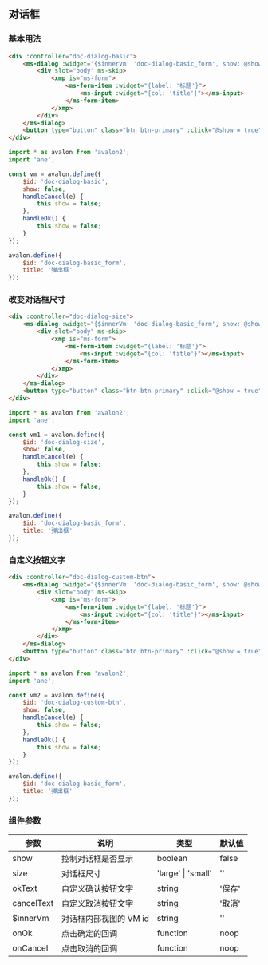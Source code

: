 ## 对话框

### 基本用法

``` html
<div :controller="doc-dialog-basic">
    <ms-dialog :widget="{$innerVm: 'doc-dialog-basic_form', show: @show, onCancel: @handleCancel, onOk: @handleOk}">
        <div slot="body" ms-skip>
            <xmp is="ms-form">
                <ms-form-item :widget="{label: '标题'}">
                    <ms-input :widget="{col: 'title'}"></ms-input>
                </ms-form-item>
            </xmp>
        </div>
    </ms-dialog>
    <button type="button" class="btn btn-primary" :click="@show = true">弹出对话框</button>
</div>
```

``` js
import * as avalon from 'avalon2';
import 'ane';

const vm = avalon.define({
    $id: 'doc-dialog-basic',
    show: false,
    handleCancel(e) {
        this.show = false;
    },
    handleOk() {
        this.show = false;
    }
});

avalon.define({
    $id: 'doc-dialog-basic_form',
    title: '弹出框'
});
```

### 改变对话框尺寸

``` html
<div :controller="doc-dialog-size">
    <ms-dialog :widget="{$innerVm: 'doc-dialog-basic_form', show: @show, size: 'large', onCancel: @handleCancel, onOk: @handleOk}">
        <div slot="body" ms-skip>
            <xmp is="ms-form">
                <ms-form-item :widget="{label: '标题'}">
                    <ms-input :widget="{col: 'title'}"></ms-input>
                </ms-form-item>
            </xmp>
        </div>
    </ms-dialog>
    <button type="button" class="btn btn-primary" :click="@show = true">弹出大尺寸对话框</button>
</div>
```

``` js
import * as avalon from 'avalon2';
import 'ane';

const vm1 = avalon.define({
    $id: 'doc-dialog-size',
    show: false,
    handleCancel(e) {
        this.show = false;
    },
    handleOk() {
        this.show = false;
    }
});

avalon.define({
    $id: 'doc-dialog-basic_form',
    title: '弹出框'
});
```

### 自定义按钮文字

``` html
<div :controller="doc-dialog-custom-btn">
    <ms-dialog :widget="{$innerVm: 'doc-dialog-basic_form', show: @show, okText: '安装', cancelText: '放弃', onCancel: @handleCancel, onOk: @handleOk}">
        <div slot="body" ms-skip>
            <xmp is="ms-form">
                <ms-form-item :widget="{label: '标题'}">
                    <ms-input :widget="{col: 'title'}"></ms-input>
                </ms-form-item>
            </xmp>
        </div>
    </ms-dialog>
    <button type="button" class="btn btn-primary" :click="@show = true">弹出自定义按钮文字的对话框</button>
</div>
```

``` js
import * as avalon from 'avalon2';
import 'ane';

const vm2 = avalon.define({
    $id: 'doc-dialog-custom-btn',
    show: false,
    handleCancel(e) {
        this.show = false;
    },
    handleOk() {
        this.show = false;
    }
});

avalon.define({
    $id: 'doc-dialog-basic_form',
    title: '弹出框'
});
```

### 组件参数

| 参数 | 说明 | 类型 | 默认值 |
|-----|-----|-----|-----|
| show | 控制对话框是否显示 | boolean | false |
| size | 对话框尺寸 | 'large' \| 'small' | '' |
| okText | 自定义确认按钮文字 | string | '保存' |
| cancelText | 自定义取消按钮文字 | string | '取消' |
| $innerVm | 对话框内部视图的 VM id | string | '' |
| onOk | 点击确定的回调 | function | noop |
| onCancel | 点击取消的回调 | function | noop |